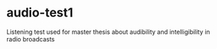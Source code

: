 # audio-test1
Listening test used for master thesis about audibility and intelligibility in radio broadcasts
